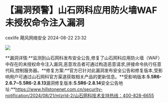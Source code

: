 #  【漏洞预警】山石网科应用防火墙WAF未授权命令注入漏洞   
cexlife  飓风网络安全   2024-08-22 23:32  
  
![](https://mmbiz.qpic.cn/mmbiz_png/ibhQpAia4xu02l8lUEU66g8XV4ow0IOEVCXKa3rMhlyqm60XUbPTDERzHZjsMWQ3kPibj6VibUdwKwlDCQj100M4rw/640?wx_fmt=png&from=appmsg "")  
  
**漏洞详情:**监测到山石网科发布安全公告,修复了山石网科应用防火墙（WAF）中存在的未授权命令注入漏洞,恶意攻击者可通过构造恶意请求,拼接命令执行任意代码,控制服务器。**修复方案:**官方已针对此漏洞发布安全公告和修复版本,受影响用户可通过山石网科官方渠道获取相关产品的更新信息。**受影响版本:**5.5R6-2.6.7~5.5R6-2.8.13**漏洞修复版本:**5.5R6-2.8.14**安全公告地址:**https://www.hillstonenet.com.cn/security-notification/2024/08/21/mlzrld-2/山石网科技术支持热线：400-828-6655  
  
